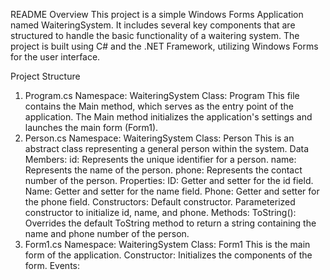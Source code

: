 README
Overview
This project is a simple Windows Forms Application named WaiteringSystem. It includes several key components that are structured to handle the basic functionality of a waitering system. The project is built using C# and the .NET Framework, utilizing Windows Forms for the user interface.

Project Structure
1. Program.cs
Namespace: WaiteringSystem
Class: Program
This file contains the Main method, which serves as the entry point of the application.
The Main method initializes the application's settings and launches the main form (Form1).
2. Person.cs
Namespace: WaiteringSystem
Class: Person
This is an abstract class representing a general person within the system.
Data Members:
id: Represents the unique identifier for a person.
name: Represents the name of the person.
phone: Represents the contact number of the person.
Properties:
ID: Getter and setter for the id field.
Name: Getter and setter for the name field.
Phone: Getter and setter for the phone field.
Constructors:
Default constructor.
Parameterized constructor to initialize id, name, and phone.
Methods:
ToString(): Overrides the default ToString method to return a string containing the name and phone number of the person.
4. Form1.cs
Namespace: WaiteringSystem
Class: Form1
This is the main form of the application.
Constructor:
Initializes the components of the form.
Events:
